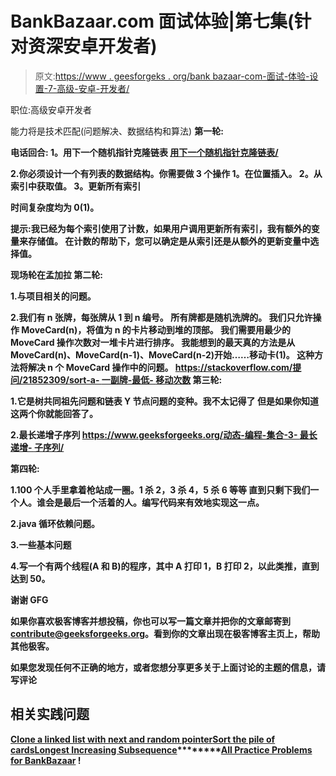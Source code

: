# BankBazaar.com 面试体验|第七集(针对资深安卓开发者)

> 原文:[https://www . geesforgeks . org/bank bazaar-com-面试-体验-设置-7-高级-安卓-开发者/](https://www.geeksforgeeks.org/bankbazaar-com-interview-experience-set-7-senior-android-developer/)

职位:高级安卓开发者

能力将是技术匹配(问题解决、数据结构和算法)
 ****第一轮:****

**电话回合:
1。用下一个随机指针克隆链表
[<wbr>用下一个随机指针克隆链表<wbr>/](https://www.geeksforgeeks.org/a-linked-list-with-next-and-arbit-pointer/)**

**2.你必须设计一个有列表的数据结构。你需要做 3 个操作
1。在位置插入。
2。从索引中获取值。
3。更新所有索引**

**时间复杂度均为 0(1)。**

**提示:我已经为每个索引使用了计数，如果用户调用更新所有索引，我有额外的变量来存储值。
在计数的帮助下，您可以确定是从索引还是从额外的更新变量中选择值。**

**现场轮在孟加拉
 ****第二轮:******

****1.与项目相关的问题。****

****2.我们有 n 张牌，每张牌从 1 到 n 编号。
所有牌都是随机洗牌的。
我们只允许操作 MoveCard(n)，将值为 n 的卡片移动到堆的顶部。
我们需要用最少的 MoveCard 操作次数对一堆卡片进行排序。
我能想到的最天真的方法是从 MoveCard(n)、MoveCard(n-1)、MoveCard(n-2)开始……移动卡(1)。
这种方法将解决 n 个 MoveCard 操作中的问题。
[https://stackoverflow.com/<wbr>提问/21852309/sort-a- <wbr>一副牌-最低- <wbr>移动次数](https://stackoverflow.com/questions/21852309/sort-a-deck-of-cards-with-minimum-number-of-moves)
 ****第三轮:********

****1.它是树共同祖先问题和链表 Y 节点问题的变种。我不太记得了
但是如果你知道这两个你就能回答了。****

****2.最长递增子序列
[https://www.geeksforgeeks.org/<wbr>动态-编程-集合-3- <wbr>最长递增- <wbr>子序列/](https://www.geeksforgeeks.org/dynamic-programming-set-3-longest-increasing-subsequence/)****

******第四轮:******

****1.100 个人手里拿着枪站成一圈。1 杀 2，3 杀 4，5 杀 6 等等
直到只剩下我们一个人。谁会是最后一个活着的人。编写代码来有效地实现这一点。****

****2.java 循环依赖问题。****

****3.一些基本问题****

****4.写一个有两个线程(A 和 B)的程序，其中 A 打印 1，B 打印 2，以此类推，直到达到 50。****

****谢谢 GFG****

****如果你喜欢极客博客并想投稿，你也可以写一篇文章并把你的文章邮寄到 contribute@geeksforgeeks.org。看到你的文章出现在极客博客主页上，帮助其他极客。****

****如果您发现任何不正确的地方，或者您想分享更多关于上面讨论的主题的信息，请写评论****

## ****相关实践问题****

****[Clone a linked list with next and random pointer](https://practice.geeksforgeeks.org/problems/clone-a-linked-list-with-next-and-random-pointer/1)********[Sort the pile of cards](https://practice.geeksforgeeks.org/problems/sort-the-pile-of-cards/0)********[Longest Increasing Subsequence](https://practice.geeksforgeeks.org/problems/longest-increasing-subsequence/0)********[All Practice Problems for BankBazaar](https://practice.geeksforgeeks.org/company/BankBazaar/) !****